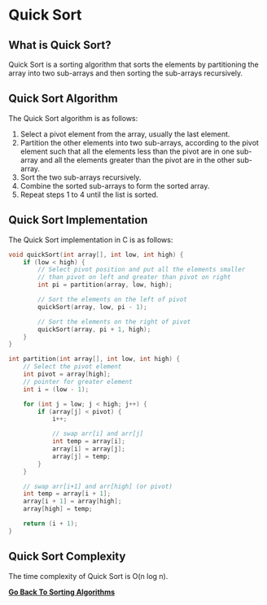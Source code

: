 # Quick Sort

## What is Quick Sort?

Quick Sort is a sorting algorithm that sorts the elements by partitioning the array into two sub-arrays and then sorting the sub-arrays recursively.

## Quick Sort Algorithm

The Quick Sort algorithm is as follows:

1. Select a pivot element from the array, usually the last element.
2. Partition the other elements into two sub-arrays, according to the pivot element such that all the elements less than the pivot are in one sub-array and all the elements greater than the pivot are in the other sub-array.
3. Sort the two sub-arrays recursively.
4. Combine the sorted sub-arrays to form the sorted array.
5. Repeat steps 1 to 4 until the list is sorted.

## Quick Sort Implementation

The Quick Sort implementation in C is as follows:

```c
void quickSort(int array[], int low, int high) {
    if (low < high) {
        // Select pivot position and put all the elements smaller 
        // than pivot on left and greater than pivot on right
        int pi = partition(array, low, high);

        // Sort the elements on the left of pivot
        quickSort(array, low, pi - 1);

        // Sort the elements on the right of pivot
        quickSort(array, pi + 1, high);
    }
}

int partition(int array[], int low, int high) {
    // Select the pivot element
    int pivot = array[high];
    // pointer for greater element
    int i = (low - 1);

    for (int j = low; j < high; j++) {
        if (array[j] < pivot) {
            i++;

            // swap arr[i] and arr[j]
            int temp = array[i];
            array[i] = array[j];
            array[j] = temp;
        }
    }

    // swap arr[i+1] and arr[high] (or pivot)
    int temp = array[i + 1];
    array[i + 1] = array[high];
    array[high] = temp;

    return (i + 1);
}
```

## Quick Sort Complexity

The time complexity of Quick Sort is O(n log n).

[**Go Back To Sorting Algorithms**](Overview.md)
